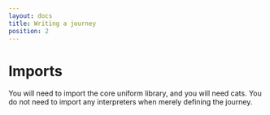 ```yaml
---
layout: docs
title: Writing a journey
position: 2
---
```


# Imports

You will need to import the core uniform library, and you will need
cats. You do not need to import any interpreters when merely defining the journey.
